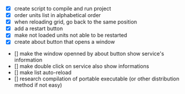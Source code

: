 - [x] create script to compile and run project
- [x] order units list in alphabetical order
- [x] when reloading grid, go back to the same position
- [x] add a restart button
- [x] make not loaded units not able to be restarted
- [x] create about button that opens a window 
- [] make the window openned by about button show service's information
- [] make double click on service also show informations
- [] make list auto-reload
- [] research compilation of portable executable (or other distribution method if not easy)